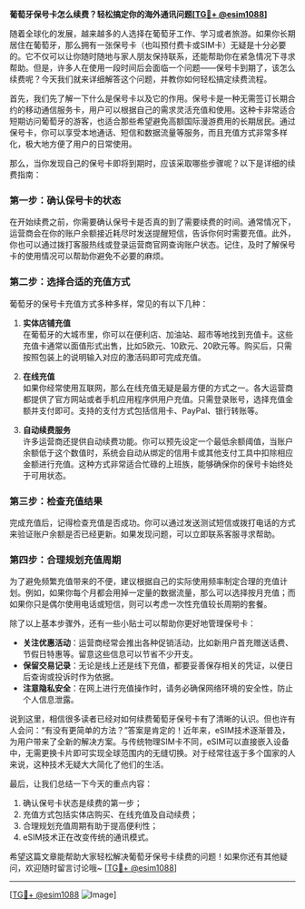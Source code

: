 **葡萄牙保号卡怎么续费？轻松搞定你的海外通讯问题[[TG💪+ @esim1088](https://t.me/s/esim1088)]**

随着全球化的发展，越来越多的人选择在葡萄牙工作、学习或者旅游。如果你长期居住在葡萄牙，那么拥有一张保号卡（也叫预付费卡或SIM卡）无疑是十分必要的。它不仅可以让你随时随地与家人朋友保持联系，还能帮助你在紧急情况下寻求帮助。但是，许多人在使用一段时间后会面临一个问题——保号卡到期了，该怎么续费呢？今天我们就来详细解答这个问题，并教你如何轻松搞定续费流程。

首先，我们先了解一下什么是保号卡以及它的作用。保号卡是一种无需签订长期合约的移动通信服务卡，用户可以根据自己的需求灵活充值和使用。这种卡非常适合短期访问葡萄牙的游客，也适合那些希望避免高额国际漫游费用的长期居民。通过保号卡，你可以享受本地通话、短信和数据流量等服务，而且充值方式非常多样化，极大地方便了用户的日常使用。

那么，当你发现自己的保号卡即将到期时，应该采取哪些步骤呢？以下是详细的续费指南：

### **第一步：确认保号卡的状态**
在开始续费之前，你需要确认保号卡是否真的到了需要续费的时间。通常情况下，运营商会在你的账户余额接近耗尽时发送提醒短信，告诉你何时需要充值。此外，你也可以通过拨打客服热线或登录运营商官网查询账户状态。记住，及时了解保号卡的使用情况可以帮助你避免不必要的麻烦。

### **第二步：选择合适的充值方式**
葡萄牙的保号卡充值方式多种多样，常见的有以下几种：

1. **实体店铺充值**  
   在葡萄牙的大城市里，你可以在便利店、加油站、超市等地找到充值卡。这些充值卡通常以面值形式出售，比如5欧元、10欧元、20欧元等。购买后，只需按照包装上的说明输入对应的激活码即可完成充值。

2. **在线充值**  
   如果你经常使用互联网，那么在线充值无疑是最方便的方式之一。各大运营商都提供了官方网站或者手机应用程序供用户充值。只需登录账号，选择充值金额并支付即可。支持的支付方式包括信用卡、PayPal、银行转账等。

3. **自动续费服务**  
   许多运营商还提供自动续费功能。你可以预先设定一个最低余额阈值，当账户余额低于这个数值时，系统会自动从绑定的信用卡或其他支付工具中扣除相应金额进行充值。这种方式非常适合忙碌的上班族，能够确保你的保号卡始终处于可用状态。

### **第三步：检查充值结果**
完成充值后，记得检查充值是否成功。你可以通过发送测试短信或拨打电话的方式来验证账户余额是否已经更新。如果发现问题，可以立即联系客服寻求帮助。

### **第四步：合理规划充值周期**
为了避免频繁充值带来的不便，建议根据自己的实际使用频率制定合理的充值计划。例如，如果你每个月都会用掉一定量的数据流量，那么可以选择按月充值；而如果你只是偶尔使用电话或短信，则可以考虑一次性充值较长周期的套餐。

除了以上基本步骤外，还有一些小贴士可以帮助你更好地管理保号卡：

- **关注优惠活动**：运营商经常会推出各种促销活动，比如新用户首充赠送话费、节假日特惠等。留意这些信息可以节省不少开支。
- **保留交易记录**：无论是线上还是线下充值，都要妥善保存相关的凭证，以便日后查询或投诉时作为依据。
- **注意隐私安全**：在网上进行充值操作时，请务必确保网络环境的安全性，防止个人信息泄露。

说到这里，相信很多读者已经对如何续费葡萄牙保号卡有了清晰的认识。但也许有人会问：“有没有更简单的方法？”答案是肯定的！近年来，eSIM技术逐渐普及，为用户带来了全新的解决方案。与传统物理SIM卡不同，eSIM可以直接嵌入设备中，无需更换卡片即可实现全球范围内的无缝切换。对于经常往返于多个国家的人来说，这种技术无疑大大简化了他们的生活。

最后，让我们总结一下今天的重点内容：
1. 确认保号卡状态是续费的第一步；
2. 充值方式包括实体店购买、在线充值及自动续费；
3. 合理规划充值周期有助于提高便利性；
4. eSIM技术正在改变传统的通讯模式。

希望这篇文章能帮助大家轻松解决葡萄牙保号卡续费的问题！如果你还有其他疑问，欢迎随时留言讨论哦~ [[TG💪+ @esim1088](https://t.me/s/esim1088)]  

---

[[TG💪+ @esim1088](https://t.me/s/esim1088) ![Image](https://i.postimg.cc/4NQfJmqS/Snipaste-2025-05-13-00-14-12.png)]